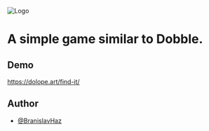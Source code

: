 ![Logo](https://dolope.art/find-it/logo.png)

# A simple game similar to Dobble.

## Demo

https://dolope.art/find-it/

## Author

- [@BranislavHaz](https://github.com/BranislavHaz)
